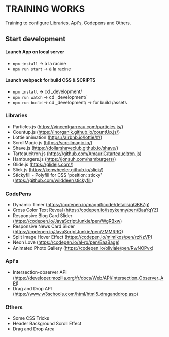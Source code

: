 # TRAINING WORKS
Training to configure Libraries, Api's, Codepens and Others.

## Start development

#### Launch App on local server
- `npm install` -> à la racine
- `npm run start` -> à la racine

#### Launch webpack for build CSS & SCRIPTS
- `npm install` -> cd _development/
- `npm run watch` -> cd _development/
- `npm run build` -> cd _development/ -> for build /assets

### Libraries
- Particles.js (https://vincentgarreau.com/particles.js/)
- Countup.js (https://inorganik.github.io/countUp.js/)
- Lottie animation (https://airbnb.io/lottie/#/)
- ScrollMagic.js (https://scrollmagic.io/)
- Shave.js (https://dollarshaveclub.github.io/shave/)
- Tarteaucitron.js (https://github.com/AmauriC/tarteaucitron.js)
- Hamburgers.js (https://jonsuh.com/hamburgers/)
- Glide.js (https://glidejs.com/)
- Slick.js (https://kenwheeler.github.io/slick/)
- Stickyfill - Polyfill for CSS 'position: sticky' (https://github.com/wilddeer/stickyfill)

### CodePens
- Dynamic Timer (https://codepen.io/magnificode/details/qQBBZg)
- Cross Color Text Reveal (https://codepen.io/ispykenny/pen/BaaYqYZ)
- Responsive Blog Card Slider (https://codepen.io/JavaScriptJunkie/pen/WgRBxw)
- Responsive News Card Slider (https://codepen.io/JavaScriptJunkie/pen/ZMMRRQ)
- Split Image Hover Effect (https://codepen.io/mimikos/pen/rzNzVP)
- Neon Love (https://codepen.io/al-ro/pen/BaaBage)
- Animated Photo Gallery (https://codepen.io/oliviale/pen/RwNOPvx)

### Api's
- Intersection-observer API (https://developer.mozilla.org/fr/docs/Web/API/Intersection_Observer_API)
- Drag and Drop API (https://www.w3schools.com/html/html5_draganddrop.asp)

### Others
- Some CSS Tricks
- Header Background Scroll Effect
- Drag and Drop Area